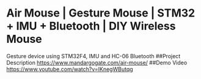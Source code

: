 # Air Mouse | Gesture Mouse | STM32 + IMU + Bluetooth | DIY Wireless Mouse
Gesture device using STM32F4, IMU and HC-06 Bluetooth
##Project Description
https://www.mandargogate.com/air-mouse/
##Demo Video
https://www.youtube.com/watch?v=IKnegWButqg
